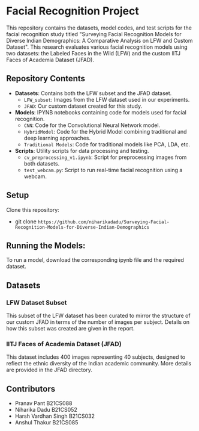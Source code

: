 # Facial Recognition Project

This repository contains the datasets, model codes, and test scripts for the facial recognition study titled "Surveying Facial Recognition Models for Diverse Indian Demographics: A Comparative Analysis on LFW and Custom Dataset". This research evaluates various facial recognition models using two datasets: the Labeled Faces in the Wild (LFW) and the custom IITJ Faces of Academia Dataset (JFAD).

## Repository Contents

- **Datasets**: Contains both the LFW subset and the JFAD dataset.
  - `LFW_subset`: Images from the LFW dataset used in our experiments.
  - `JFAD`: Our custom dataset created for this study.
- **Models**: IPYNB notebooks containing code for models used for facial recognition.
  - `CNN`: Code for the Convolutional Neural Network model.
  - `HybridModel`: Code for the Hybrid Model combining traditional and deep learning approaches.
  - `Traditional Models`: Code for traditional models like PCA, LDA, etc.
- **Scripts**: Utility scripts for data processing and testing.
  - `cv_preprocessing_v1.ipynb`: Script for preprocessing images from both datasets.
  - `test_webcam.py`: Script to run real-time facial recognition using a webcam.

## Setup

Clone this repository:
- git clone `https://github.com/niharikadadu/Surveying-Facial-Recognition-Models-for-Diverse-Indian-Demographics`

## Running the Models:

To run a model, download the corresponding ipynb file and the required dataset. 


## Datasets

### LFW Dataset Subset

This subset of the LFW dataset has been curated to mirror the structure of our custom JFAD in terms of the number of images per subject. Details on how this subset was created are given in the report. 

### IITJ Faces of Academia Dataset (JFAD)

This dataset includes 400 images representing 40 subjects, designed to reflect the ethnic diversity of the Indian academic community. More details are provided in the JFAD directory.

## Contributors
- Pranav Pant B21CS088
- Niharika Dadu B21CS052
- Harsh Vardhan Singh B21CS032
- Anshul Thakur B21CS085




